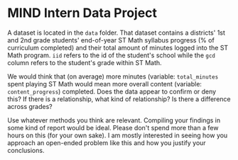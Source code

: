 # MIND Intern Data Project

A dataset is located in the `data` folder. That dataset contains a districts' 1st and 2nd grade students' end-of-year ST Math syllabus progress (% of curriculum completed) and their total amount of minutes logged into the ST Math program. `iid` refers to the id of the student's school while the `gcd` column refers to the student's grade within ST Math.

We would think that (on average) more minutes (variable: `total_minutes` spent playing ST Math would mean more overall content (variable: `content_progress`) completed. Does the data appear to confirm or deny this? If there is a relationship, what kind of relationship? Is there a difference across grades?

Use whatever methods you think are relevant. Compiling your findings in some kind of report would be ideal. Please don't spend more than a few hours on this (for your own sake). I am mostly interested in seeing how you approach an open-ended problem like this and how you justify your conclusions.